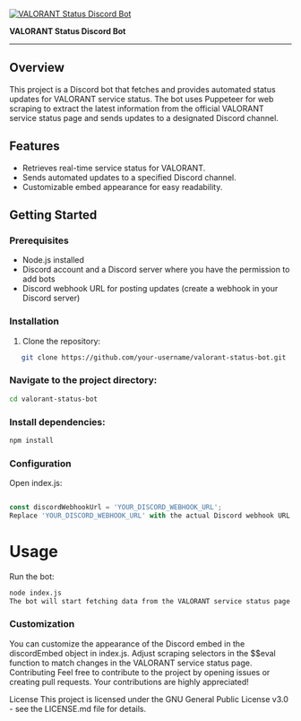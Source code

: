 [![VALORANT Status Discord Bot](https://imagedelivery.net/5MYSbk45M80qAwecrlKzdQ/8a1a495c-2598-44a1-89d9-ed4a61955200/preview)](https://github.com/Zinedinarnaut/Valorant-Status-Checker)

**VALORANT Status Discord Bot**

---

## Overview

This project is a Discord bot that fetches and provides automated status updates for VALORANT service status. The bot uses Puppeteer for web scraping to extract the latest information from the official VALORANT service status page and sends updates to a designated Discord channel.

## Features

- Retrieves real-time service status for VALORANT.
- Sends automated updates to a specified Discord channel.
- Customizable embed appearance for easy readability.

## Getting Started

### Prerequisites

- Node.js installed
- Discord account and a Discord server where you have the permission to add bots
- Discord webhook URL for posting updates (create a webhook in your Discord server)

### Installation

1. Clone the repository:

```bash
   git clone https://github.com/your-username/valorant-status-bot.git
```

### Navigate to the project directory:

```bash
cd valorant-status-bot
```

### Install dependencies:

```bash
npm install
```
### Configuration
Open index.js:

```javascript

const discordWebhookUrl = 'YOUR_DISCORD_WEBHOOK_URL';
Replace 'YOUR_DISCORD_WEBHOOK_URL' with the actual Discord webhook URL.
```

# Usage
Run the bot:

```bash
node index.js
The bot will start fetching data from the VALORANT service status page and posting updates to the specified Discord channel.
```

### Customization
You can customize the appearance of the Discord embed in the discordEmbed object in index.js.
Adjust scraping selectors in the $$eval function to match changes in the VALORANT service status page.
Contributing
Feel free to contribute to the project by opening issues or creating pull requests. Your contributions are highly appreciated!

License
This project is licensed under the GNU General Public License v3.0 - see the LICENSE.md file for details.
